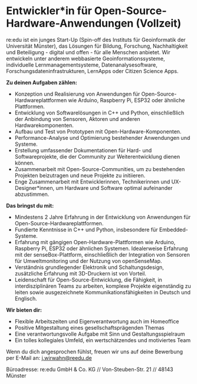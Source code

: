 # Entwickler\*in für Open-Source-Hardware-Anwendungen (Vollzeit)

re:edu ist ein junges Start-Up (Spin-off des Instituts für Geoinformatik der Universität Münster), das Lösungen für Bildung, Forschung, Nachhaltigkeit und Beteiligung - digital und offen - für alle Menschen anbietet. Wir entwickeln unter anderem webbasierte Geoinformationssysteme, individuelle Lernmanagementsysteme, Datenanalysesoftware, Forschungsdateninfrastrukturen, LernApps oder Citizen Science Apps.

**Zu deinen Aufgaben zählen:**

- Konzeption und Realisierung von Anwendungen für Open-Source-Hardwareplattformen wie Arduino, Raspberry Pi, ESP32 oder ähnliche Plattformen.
- Entwicklung von Softwarelösungen in C++ und Python, einschließlich der Anbindung von Sensoren, Aktoren und anderen Hardwarekomponenten.
- Aufbau und Test von Prototypen mit Open-Hardware-Komponenten.
- Performance-Analyse und Optimierung bestehender Anwendungen und Systeme.
- Erstellung umfassender Dokumentationen für Hard- und Softwareprojekte, die der Community zur Weiterentwicklung dienen können.
- Zusammenarbeit mit Open-Source-Communities, um zu bestehenden Projekten beizutragen und neue Projekte zu initiieren.
- Enge Zusammenarbeit mit Entwicklerinnen, Technikerinnen und UX-Designer\*innen, um Hardware und Software optimal aufeinander abzustimmen.

**Das bringst du mit:**

- Mindestens 2 Jahre Erfahrung in der Entwicklung von Anwendungen für Open-Source-Hardwareplattformen.
- Fundierte Kenntnisse in C++ und Python, insbesondere für Embedded-Systeme.
- Erfahrung mit gängigen Open-Hardware-Plattformen wie Arduino, Raspberry Pi, ESP32 oder ähnlichen Systemen. Idealerweise Erfahrung mit der senseBox-Plattform, einschließlich der Integration von Sensoren für Umweltmonitoring und der Nutzung von openSenseMap.
- Verständnis grundlegender Elektronik und Schaltungsdesign, zusätzliche Erfahrung mit 3D-Druckern ist von Vorteil.
- Leidenschaft für Open-Source-Entwicklung, die Fähigkeit, in interdisziplinären Teams zu arbeiten, komplexe Projekte eigenständig zu leiten sowie ausgezeichnete Kommunikationsfähigkeiten in Deutsch und Englisch.

**Wir bieten dir:**

- Flexible Arbeitszeiten und Eigenverantwortung auch im Homeoffice
- Positive Mitgestaltung eines gesellschaftsprägenden Themas
- Eine verantwortungsvolle Aufgabe mit Sinn und Gestaltungsspielraum
- Ein tolles kollegiales Umfeld, ein wertschätzendes und motiviertes Team

Wenn du dich angesprochen fühlst, freuen wir uns auf deine Bewerbung per E-Mail an: j.wirwahn@reedu.de

Büroadresse:
re:edu GmbH \& Co. KG // Von-Steuben-Str. 21 // 48143 Münster
